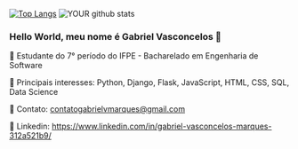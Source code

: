 [![Top Langs](https://github-readme-stats.vercel.app/api/top-langs/?username=GabrielVasconcelosMarques&layout=compact)](https://github.com/anuraghazra/github-readme-stats)
![YOUR github stats](https://github-readme-stats.vercel.app/api?username=GabrielVasconcelosMarques)




### Hello World, meu nome é Gabriel Vasconcelos 👋

:school: Estudante do 7° período do IFPE - Bacharelado em Engenharia de Software

:pushpin: Principais interesses: Python, Django, Flask, JavaScript, HTML, CSS, SQL, Data Science

:e-mail: Contato: contatogabrielvmarques@gmail.com

:link: Linkedin: https://www.linkedin.com/in/gabriel-vasconcelos-marques-312a521b9/




